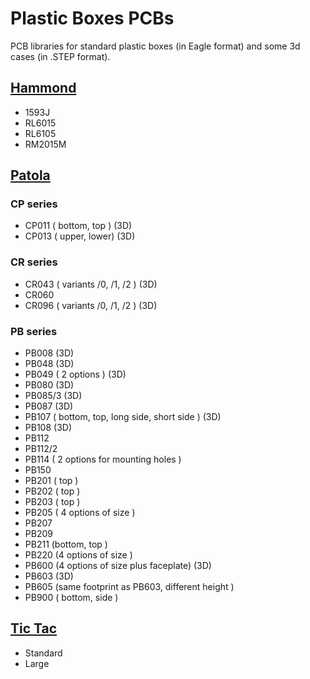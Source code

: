 # Plastic Boxes PCBs
PCB libraries for standard plastic boxes (in Eagle format) and some 3d cases (in .STEP format).

## [Hammond](https://www.hammfg.com/electronics/small-case)
- 1593J
- RL6015
- RL6105
- RM2015M
## [Patola](https://www.patola.com.br/)
### CP series
- CP011 ( bottom, top ) (3D)
- CP013 ( upper, lower) (3D)
### CR series
- CR043 ( variants /0, /1, /2 ) (3D)
- CR060
- CR096 ( variants /0, /1, /2 ) (3D)
### PB series
- PB008 (3D)
- PB048 (3D)
- PB049 ( 2 options ) (3D)
- PB080 (3D)
- PB085/3 (3D)
- PB087  (3D)
- PB107 ( bottom, top, long side, short side ) (3D)
- PB108 (3D)
- PB112
- PB112/2
- PB114 ( 2 options for mounting holes )
- PB150
- PB201 ( top ) 
- PB202 ( top )
- PB203 ( top )
- PB205 ( 4 options of size )
- PB207
- PB209
- PB211 (bottom, top )
- PB220 (4 options of size )
- PB600 (4 options of size plus faceplate)  (3D)
- PB603 (3D)
- PB605 (same footprint as PB603, different height )  
- PB900 ( bottom, side )
## [Tic Tac](https://en.wikipedia.org/wiki/Tic_Tac)
- Standard
- Large
